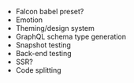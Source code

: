 * Falcon babel preset?
* Emotion
* Theming/design system
* GraphQL schema type generation
* Snapshot testing
* Back-end testing
* SSR?
* Code splitting
